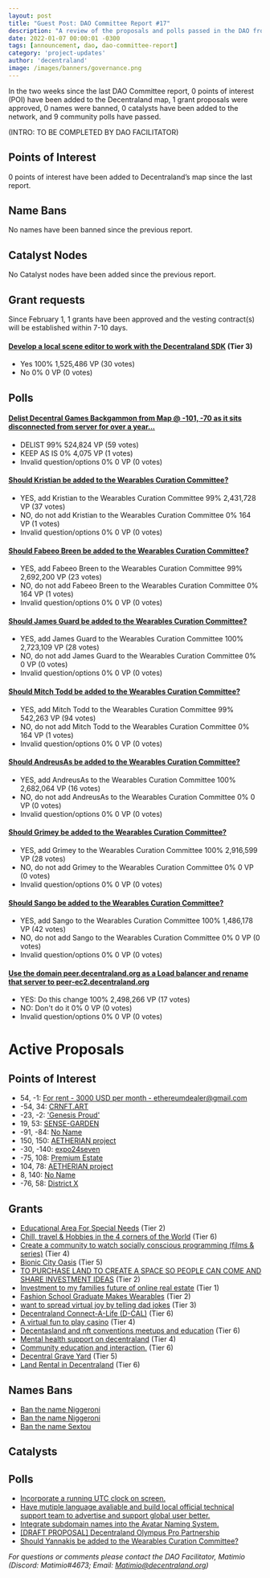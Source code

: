 ```yaml
---
layout: post
title: "Guest Post: DAO Committee Report #17"
description: "A review of the proposals and polls passed in the DAO from February 1 through February 15".
date: 2022-01-07 00:00:01 -0300
tags: [announcement, dao, dao-committee-report]
category: 'project-updates'
author: 'decentraland'
image: /images/banners/governance.png
---
```


In the two weeks since the last DAO Committee report, 0 points of interest (POI) have been added to the Decentraland map, 1 grant proposals were approved, 0 names were banned, 0 catalysts have been added to the network, and 9 community polls have passed.

(INTRO: TO BE COMPLETED BY DAO FACILITATOR)


## Points of Interest
0 points of interest have been added to Decentraland’s map since the last report.


## Name Bans

No names have been banned since the previous report.

## Catalyst Nodes
No Catalyst nodes have been added since the previous report.


## Grant requests
Since February 1, 1 grants have been approved and the vesting contract(s) will be established within 7-10 days.


#### [Develop a local scene editor to work with the Decentraland SDK](https://governance.decentraland.org/proposal/?id=0cb35ba0-7e05-11ec-9447-6b730f00647d) (Tier 3)

* Yes 100% 1,525,486 VP (30 votes)
* No 0% 0 VP (0 votes)


## Polls

#### [Delist Decentral Games Backgammon from Map @ -101, -70 as it sits disconnected from server for over a year...](https://governance.decentraland.org/proposal/?id=7b03b200-8196-11ec-9166-a5dd0ddb7cdb)

* DELIST 99% 524,824 VP (59 votes)
* KEEP AS IS 0% 4,075 VP (1 votes)
* Invalid question/options 0% 0 VP (0 votes)


#### [Should Kristian be added to the Wearables Curation Committee?](https://governance.decentraland.org/proposal/?id=cec36e80-80ab-11ec-9166-a5dd0ddb7cdb)

* YES, add Kristian to the Wearables Curation Committee 99% 2,431,728 VP (37 votes)
* NO, do not add Kristian to the Wearables Curation Committee 0% 164 VP (1 votes)
* Invalid question/options 0% 0 VP (0 votes)


#### [Should Fabeeo Breen be added to the Wearables Curation Committee?](https://governance.decentraland.org/proposal/?id=dfa7c5c0-80ab-11ec-9166-a5dd0ddb7cdb)

* YES, add Fabeeo Breen to the Wearables Curation Committee 99% 2,692,200 VP (23 votes)
* NO, do not add Fabeeo Breen to the Wearables Curation Committee 0% 164 VP (1 votes)
* Invalid question/options 0% 0 VP (0 votes)


#### [Should James Guard be added to the Wearables Curation Committee?](https://governance.decentraland.org/proposal/?id=90b50c70-80ab-11ec-9166-a5dd0ddb7cdb)

* YES, add James Guard to the Wearables Curation Committee 100% 2,723,109 VP (28 votes)
* NO, do not add James Guard to the Wearables Curation Committee 0% 0 VP (0 votes)
* Invalid question/options 0% 0 VP (0 votes)


#### [Should Mitch Todd be added to the Wearables Curation Committee?](https://governance.decentraland.org/proposal/?id=686b53f0-80ab-11ec-9166-a5dd0ddb7cdb)

* YES, add Mitch Todd to the Wearables Curation Committee 99% 542,263 VP (94 votes)
* NO, do not add Mitch Todd to the Wearables Curation Committee 0% 164 VP (1 votes)
* Invalid question/options 0% 0 VP (0 votes)


#### [Should AndreusAs be added to the Wearables Curation Committee?](https://governance.decentraland.org/proposal/?id=4f48d960-80ab-11ec-9166-a5dd0ddb7cdb)

* YES, add AndreusAs to the Wearables Curation Committee 100% 2,682,064 VP (16 votes)
* NO, do not add AndreusAs to the Wearables Curation Committee 0% 0 VP (0 votes)
* Invalid question/options 0% 0 VP (0 votes)


#### [Should Grimey be added to the Wearables Curation Committee?](https://governance.decentraland.org/proposal/?id=0ab85be0-80ab-11ec-9166-a5dd0ddb7cdb)

* YES, add Grimey to the Wearables Curation Committee 100% 2,916,599 VP (28 votes)
* NO, do not add Grimey to the Wearables Curation Committee 0% 0 VP (0 votes)
* Invalid question/options 0% 0 VP (0 votes)


#### [Should Sango be added to the Wearables Curation Committee?](https://governance.decentraland.org/proposal/?id=8e015390-80aa-11ec-9166-a5dd0ddb7cdb)

* YES, add Sango to the Wearables Curation Committee 100% 1,486,178 VP (42 votes)
* NO, do not add Sango to the Wearables Curation Committee 0% 0 VP (0 votes)
* Invalid question/options 0% 0 VP (0 votes)


#### [Use the domain peer.decentraland.org as a Load balancer and rename that server to peer-ec2.decentraland.org](https://governance.decentraland.org/proposal/?id=d21a2110-7ede-11ec-9447-6b730f00647d)

* YES: Do this change 100% 2,498,266 VP (17 votes)
* NO: Don&#39;t do it 0% 0 VP (0 votes)
* Invalid question/options 0% 0 VP (0 votes)



# Active Proposals

## Points of Interest

* 54, -1: [For rent - 3000 USD per month - ethereumdealer@gmail.com](https://governance.decentraland.org/proposal/?id=7d0a20c0-8772-11ec-bd91-0316d7e70123)
* -54, 34: [CRNFT.ART](https://governance.decentraland.org/proposal/?id=ff239b60-86bc-11ec-bd91-0316d7e70123)
* -23, -2: [&#39;Genesis Proud&#39;](https://governance.decentraland.org/proposal/?id=1fa3dec0-8525-11ec-bd91-0316d7e70123)
* 19, 53: [SENSE-GARDEN](https://governance.decentraland.org/proposal/?id=97cf0d70-8511-11ec-bd91-0316d7e70123)
* -91, -84: [No Name](https://governance.decentraland.org/proposal/?id=b21e91f0-84f3-11ec-bd91-0316d7e70123)
* 150, 150: [AETHERIAN project](https://governance.decentraland.org/proposal/?id=131c1e60-8476-11ec-bd91-0316d7e70123)
* -30, -140: [expo24seven](https://governance.decentraland.org/proposal/?id=503a53b0-842c-11ec-bd91-0316d7e70123)
* -75, 108: [Premium Estate](https://governance.decentraland.org/proposal/?id=7e899b10-8420-11ec-bd91-0316d7e70123)
* 104, 78: [AETHERIAN project](https://governance.decentraland.org/proposal/?id=e74d5f20-8307-11ec-9166-a5dd0ddb7cdb)
* 8, 140: [No Name](https://governance.decentraland.org/proposal/?id=6ee64670-82fb-11ec-9166-a5dd0ddb7cdb)
* -76, 58: [District X](https://governance.decentraland.org/proposal/?id=bf801250-82f6-11ec-9166-a5dd0ddb7cdb)

## Grants

* [Educational Area For Special Needs](https://governance.decentraland.org/proposal/?id=0b1ecad0-877a-11ec-bd91-0316d7e70123) (Tier 2)
* [Chill, travel &amp; Hobbies in the 4 corners of the World](https://governance.decentraland.org/proposal/?id=e9d93b90-8764-11ec-bd91-0316d7e70123) (Tier 6)
* [Create a community to watch socially conscious programming (films &amp; series)](https://governance.decentraland.org/proposal/?id=b8dc2270-86e5-11ec-bd91-0316d7e70123) (Tier 4)
* [Bionic City Oasis](https://governance.decentraland.org/proposal/?id=553aad60-862a-11ec-bd91-0316d7e70123) (Tier 5)
* [TO PURCHASE LAND TO CREATE A SPACE SO PEOPLE CAN COME AND SHARE INVESTMENT IDEAS](https://governance.decentraland.org/proposal/?id=017e97e0-85f8-11ec-bd91-0316d7e70123) (Tier 2)
* [Investment to my families future of online real estate](https://governance.decentraland.org/proposal/?id=37b47740-85ed-11ec-bd91-0316d7e70123) (Tier 1)
* [Fashion School Graduate Makes Wearables](https://governance.decentraland.org/proposal/?id=65647d80-83d5-11ec-bd91-0316d7e70123) (Tier 2)
* [want to spread virtual joy by telling dad jokes](https://governance.decentraland.org/proposal/?id=9d1819b0-83be-11ec-bd91-0316d7e70123) (Tier 3)
* [Decentraland Connect-A-Life (D-CAL)](https://governance.decentraland.org/proposal/?id=b43fb280-82a9-11ec-9166-a5dd0ddb7cdb) (Tier 6)
* [A virtual fun to play casino](https://governance.decentraland.org/proposal/?id=5737f330-8228-11ec-9166-a5dd0ddb7cdb) (Tier 4)
* [Decentasland and nft conventions meetups and education](https://governance.decentraland.org/proposal/?id=47d600d0-8165-11ec-9166-a5dd0ddb7cdb) (Tier 6)
* [Mental health support on decentraland](https://governance.decentraland.org/proposal/?id=a47fc6e0-8110-11ec-9166-a5dd0ddb7cdb) (Tier 4)
* [Community education and interaction.](https://governance.decentraland.org/proposal/?id=2cadb150-80fb-11ec-9166-a5dd0ddb7cdb) (Tier 6)
* [Decentral Grave Yard](https://governance.decentraland.org/proposal/?id=0be3df90-80d7-11ec-9166-a5dd0ddb7cdb) (Tier 5)
* [Land Rental in Decentraland](https://governance.decentraland.org/proposal/?id=3dd05210-80a3-11ec-9166-a5dd0ddb7cdb) (Tier 6)

## Names Bans

* [Ban the name Niggeroni](https://governance.decentraland.org/proposal/?id=068384e0-8516-11ec-bd91-0316d7e70123)
* [Ban the name Niggeroni](https://governance.decentraland.org/proposal/?id=ef0348a0-8515-11ec-bd91-0316d7e70123)
* [Ban the name Sextou](https://governance.decentraland.org/proposal/?id=d8fc48a0-82d5-11ec-9166-a5dd0ddb7cdb)

## Catalysts


## Polls

* [Incorporate a running UTC clock on screen.](https://governance.decentraland.org/proposal/?id=88f6b2a0-875d-11ec-bd91-0316d7e70123)
* [Have mutiple language avaliable and build local official technical support team to advertise and support global user better.](https://governance.decentraland.org/proposal/?id=c3d57b80-86a0-11ec-bd91-0316d7e70123)
* [Integrate subdomain names into the Avatar Naming System.](https://governance.decentraland.org/proposal/?id=b8978790-85a1-11ec-bd91-0316d7e70123)
* [[DRAFT PROPOSAL] Decentraland Olympus Pro Partnership](https://governance.decentraland.org/proposal/?id=d166f800-8510-11ec-bd91-0316d7e70123)
* [Should Yannakis be added to the Wearables Curation Committee?](https://governance.decentraland.org/proposal/?id=d6e15b80-84d0-11ec-bd91-0316d7e70123)


*For questions or comments please contact the DAO Facilitator, Matimio (Discord: Matimio#4673; Email: [Matimio@decentraland.org](mailto:Matimio@decentraland.org))*